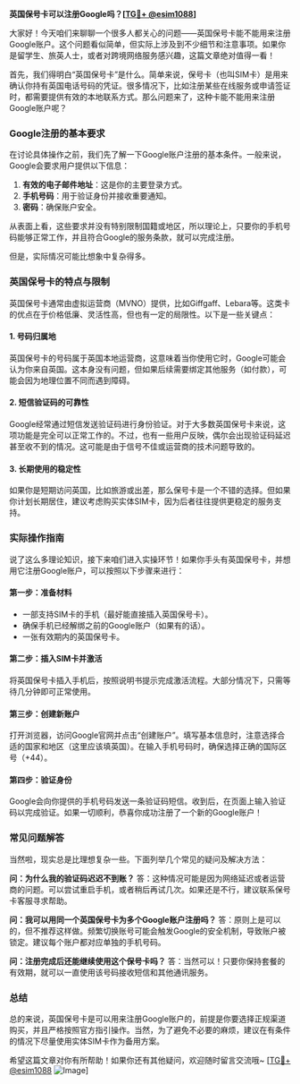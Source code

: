 **英国保号卡可以注册Google吗？[[TG💪+ @esim1088](https://t.me/s/esim1088)]**

大家好！今天咱们来聊聊一个很多人都关心的问题——英国保号卡能不能用来注册Google账户。这个问题看似简单，但实际上涉及到不少细节和注意事项。如果你是留学生、旅英人士，或者对跨境网络服务感兴趣，这篇文章绝对值得一看！

首先，我们得明白“英国保号卡”是什么。简单来说，保号卡（也叫SIM卡）是用来确认你持有英国电话号码的凭证。很多情况下，比如注册某些在线服务或申请签证时，都需要提供有效的本地联系方式。那么问题来了，这种卡能不能用来注册Google账户呢？

### Google注册的基本要求

在讨论具体操作之前，我们先了解一下Google账户注册的基本条件。一般来说，Google会要求用户提供以下信息：

1. **有效的电子邮件地址**：这是你的主要登录方式。
2. **手机号码**：用于验证身份并接收重要通知。
3. **密码**：确保账户安全。

从表面上看，这些要求并没有特别限制国籍或地区，所以理论上，只要你的手机号码能够正常工作，并且符合Google的服务条款，就可以完成注册。

但是，实际情况可能比想象中复杂得多。

### 英国保号卡的特点与限制

英国保号卡通常由虚拟运营商（MVNO）提供，比如Giffgaff、Lebara等。这类卡的优点在于价格低廉、灵活性高，但也有一定的局限性。以下是一些关键点：

#### 1. **号码归属地**
   英国保号卡的号码属于英国本地运营商，这意味着当你使用它时，Google可能会认为你来自英国。这本身没有问题，但如果后续需要绑定其他服务（如付款），可能会因为地理位置不同而遇到障碍。

#### 2. **短信验证码的可靠性**
   Google经常通过短信发送验证码进行身份验证。对于大多数英国保号卡来说，这项功能是完全可以正常工作的。不过，也有一些用户反映，偶尔会出现验证码延迟甚至收不到的情况。这可能是由于信号不佳或运营商的技术问题导致的。

#### 3. **长期使用的稳定性**
   如果你是短期访问英国，比如旅游或出差，那么保号卡是一个不错的选择。但如果你计划长期居住，建议考虑购买实体SIM卡，因为后者往往提供更稳定的服务支持。

### 实际操作指南

说了这么多理论知识，接下来咱们进入实操环节！如果你手头有英国保号卡，并想用它注册Google账户，可以按照以下步骤来进行：

#### 第一步：准备材料
   - 一部支持SIM卡的手机（最好能直接插入英国保号卡）。
   - 确保手机已经解绑之前的Google账户（如果有的话）。
   - 一张有效期内的英国保号卡。

#### 第二步：插入SIM卡并激活
   将英国保号卡插入手机后，按照说明书提示完成激活流程。大部分情况下，只需等待几分钟即可正常使用。

#### 第三步：创建新账户
   打开浏览器，访问Google官网并点击“创建账户”。填写基本信息时，注意选择合适的国家和地区（这里应该填英国）。在输入手机号码时，确保选择正确的国际区号（+44）。

#### 第四步：验证身份
   Google会向你提供的手机号码发送一条验证码短信。收到后，在页面上输入验证码以完成验证。如果一切顺利，恭喜你成功注册了一个新的Google账户！

### 常见问题解答

当然啦，现实总是比理想复杂一些。下面列举几个常见的疑问及解决方法：

**问：为什么我的验证码迟迟不到账？**
答：这种情况可能是因为网络延迟或者运营商的问题。可以尝试重启手机，或者稍后再试几次。如果还是不行，建议联系保号卡客服寻求帮助。

**问：我可以用同一个英国保号卡为多个Google账户注册吗？**
答：原则上是可以的，但不推荐这样做。频繁切换账号可能会触发Google的安全机制，导致账户被锁定。建议每个账户都对应单独的手机号码。

**问：注册完成后还能继续使用这个保号卡吗？**
答：当然可以！只要你保持套餐的有效期，就可以一直使用该号码接收短信和其他通讯服务。

### 总结

总的来说，英国保号卡是可以用来注册Google账户的，前提是你要选择正规渠道购买，并且严格按照官方指引操作。当然，为了避免不必要的麻烦，建议在有条件的情况下尽量使用实体SIM卡作为备用方案。

希望这篇文章对你有所帮助！如果你还有其他疑问，欢迎随时留言交流哦~ [[TG💪+ @esim1088](https://t.me/s/esim1088) ![Image](https://i.postimg.cc/4NQfJmqS/Snipaste-2025-05-13-00-14-12.png)]